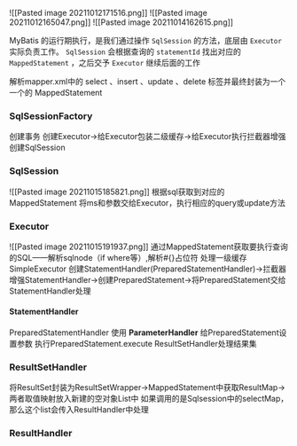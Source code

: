 ![[Pasted image 20211012171516.png]]
![[Pasted image 20211012165047.png]]
![[Pasted image 20211014162615.png]]

MyBatis 的运行期执行，是我们通过操作 `SqlSession` 的方法，底层由 `Executor` 实际负责工作。
`SqlSession` 会根据查询的 `statementId` 找出对应的 `MappedStatement` ，之后交予 `Executor` 继续后面的工作

解析mapper.xml中的 select 、insert 、update 、delete 标签并最终封装为一个一个的 MappedStatement
### SqlSessionFactory
创建事务
创建Executor->给Executor包装二级缓存->给Executor执行拦截器增强
创建SqlSession
### SqlSession
![[Pasted image 20211015185821.png]]
根据sql获取到对应的MappedStatement
将ms和参数交给Executor，执行相应的query或update方法
### Executor
![[Pasted image 20211015191937.png]]
通过MappedStatement获取要执行查询的SQL——解析sqlnode（if where等）,解析#{}占位符
处理一级缓存
SimpleExecutor
创建StatementHandler(PreparedStatementHandler)->拦截器增强StatementHandler->创建PreparedStatement->将PreparedStatement交给StatementHandler处理
#### StatementHandler
PreparedStatementHandler
使用 **ParameterHandler** 给PreparedStatement设置参数
执行PreparedStatement.execute
ResultSetHandler处理结果集
### ResultSetHandler
将ResultSet封装为ResultSetWrapper->MappedStatement中获取ResultMap->两者取值映射放入新建的空对象List中
如果调用的是Sqlsession中的selectMap，那么这个list会传入ResultHandler中处理
### ResultHandler
